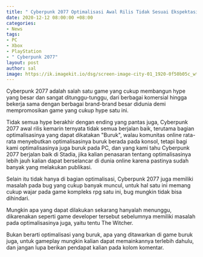 ```yaml
---
title: " Cyberpunk 2077 Optimalisasi Awal Rilis Tidak Sesuai Ekspektasi"
date: 2020-12-12 08:00:00 +08:00
categories:
- News
tags:
- PC
- Xbox
- PlayStation
- " Cyberpunk 2077"
layout: post
author: sal
image: https://ik.imagekit.io/dsg/screen-image-city-01_1920-0f50b05c_wthMwAl36LF.jpg
---
```


Cyberpunk 2077 adalah salah satu game yang cukup membangun hype yang besar dan sangat ditunggu-tunggu, dari berbagai komersial hingga bekerja sama dengan berbagai brand-brand besar didunia demi mempromosikan game yang cukup hype satu ini.

Tidak semua hype berakhir dengan ending yang pantas juga, Cyberpunk 2077 awal rilis kemarin ternyata tidak semua berjalan baik, terutama bagian optimalisasinya yang dapat dikatakan "Buruk", walau komunitas online rata-rata menyebutkan optimalisasinya buruk berada pada konsol, tetapi bagi kami optimalisasinya juga buruk pada PC, dan yang kami tahu Cyberpunk 2077 berjalan baik di Stadia, jika kalian penasaran tentang optimalisasinya lebih jauh kalian dapat berselancar di dunia online karena pastinya sudah banyak yang melakukan publikasi.

Selain itu tidak hanya di bagian optimalisasi, Cyberpunk 2077 juga memiliki masalah pada bug yang cukup banyak muncul, untuk hal satu ini memang cukup wajar pada game kompleks rpg satu ini, bug mungkin tidak bisa dihindari.

Mungkin apa yang dapat dilakukan sekarang hanyalah menunggu, dikarenakan seperti game developer tersebut sebelumnya memiliki masalah pada optimalisasinya juga, yaitu tentu The Witcher.

Bukan berarti optimalisasi yang buruk, apa yang ditawarkan di game buruk juga, untuk gameplay mungkin kalian dapat memainkannya terlebih dahulu, dan jangan lupa berikan pendapat kalian pada kolom komentar.